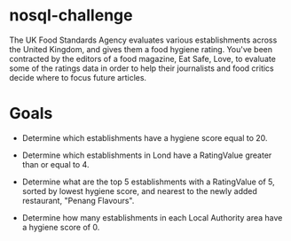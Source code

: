 # nosql-challenge

The UK Food Standards Agency evaluates various establishments across the United Kingdom, and gives them a food hygiene rating. You've been contracted by the editors of a food magazine, Eat Safe, Love, to evaluate some of the ratings data in order to help their journalists and food critics decide where to focus future articles.

# Goals
- Determine which establishments have a hygiene score equal to 20.

- Determine which establishments in Lond have a RatingValue greater than or equal to 4.

- Determine what are the top 5 establishments with a RatingValue of 5, sorted by lowest hygiene score, and nearest to the newly added restaurant, "Penang Flavours".

- Determine how many establishments in each Local Authority area have a hygiene score of 0.

